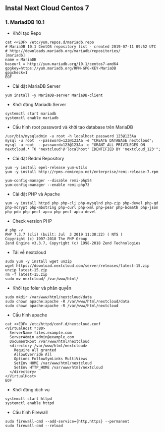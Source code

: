 

## Instal Next Cloud Centos 7


### 1. MariadDB 10.1


- Khởi tạo Repo
```
cat <<EOF> /etc/yum.repos.d/mariadb.repo
# MariaDB 10.1 CentOS repository list - created 2019-07-11 09:52 UTC
# http://downloads.mariadb.org/mariadb/repositories/
[mariadb]
name = MariaDB
baseurl = http://yum.mariadb.org/10.1/centos7-amd64
gpgkey=https://yum.mariadb.org/RPM-GPG-KEY-MariaDB
gpgcheck=1
EOF

```



- Cài đặt MariaDB Server
```
yum install -y MariaDB-server MariaDB-client

```

- Khởi động Mariadb Server
```
systemctl start mariadb
systemctl enable mariadb
```

- Cấu hình root password và khởi tạo database trên MariaDB
```
/usr/bin/mysqladmin -u root -h localhost password 123@123Aa
mysql -u root  --password=123@123Aa -e "CREATE DATABASE nextcloud";
mysql -u root  --password=123@123Aa -e "GRANT ALL PRIVILEGES ON nextcloud.* TO 'nextcloud'@'localhost' IDENTIFIED BY 'nextcloud_123'";

```

- Cài đặt Redmi Repository
```
yum -y install epel-release yum-utils
yum -y install http://rpms.remirepo.net/enterprise/remi-release-7.rpm

yum-config-manager --disable remi-php54
yum-config-manager --enable remi-php73
```

- Cài đặt PHP và Apache
```
yum -y install httpd php php-cli php-mysqlnd php-zip php-devel php-gd php-mcrypt php-mbstring php-curl php-xml php-pear php-bcmath php-json php-pdo php-pecl-apcu php-pecl-apcu-devel

```

- Check version PHP 
```
# php -v
PHP 7.3.7 (cli) (built: Jul  3 2019 11:30:22) ( NTS )
Copyright (c) 1997-2018 The PHP Group
Zend Engine v3.3.7, Copyright (c) 1998-2018 Zend Technologies

```


- Tải về nextcloud
```
sudo yum -y install wget unzip
wget https://download.nextcloud.com/server/releases/latest-15.zip
unzip latest-15.zip
rm -f latest-15.zip
sudo mv nextcloud/ /var/www/html/

```


- Khởi tạo foler và phân quyền
```
sudo mkdir /var/www/html/nextcloud/data
sudo chown apache:apache -R /var/www/html/nextcloud/data
sudo chown apache:apache -R /var/www/html/nextcloud
```

- Cấu hình apache
```
cat <<EOF> /etc/httpd/conf.d/nextcloud.conf
<VirtualHost *:80>
  ServerName files.example.com
  ServerAdmin admin@example.com
  DocumentRoot /var/www/html/nextcloud
  <directory /var/www/html/nextcloud>
    Require all granted
    AllowOverride All
    Options FollowSymLinks MultiViews
    SetEnv HOME /var/www/html/nextcloud
    SetEnv HTTP_HOME /var/www/html/nextcloud
  </directory>
</VirtualHost>
EOF

```

- Khởi động dịch vụ
```
systemctl start httpd
systemctl enable httpd
```

- Cấu hình Firewall
```
sudo firewall-cmd --add-service={http,https} --permanent
sudo firewall-cmd --reload
```